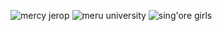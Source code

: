 ![mercy jerop](https://github.com/user-attachments/assets/7e113933-a812-418e-842c-17b63ea15444)
![meru university](https://github.com/user-attachments/assets/57430a7b-fc3c-4daa-aec1-8a740d84cabd)
![sing'ore girls](https://github.com/user-attachments/assets/9de44be4-9eed-48ae-b82b-d7809a08748d)
<!DOCTYPE html>
<html lang="en">

<head>
    <meta charset="UTF-8">
    <meta name="viewport" content="width=device-width, initial-scale=1.0">
    <title>Web page</title>
    <style>
        
        h1, h2, p {
            color: blueviolet;
            font-size: larger;
            font-family: Cambria, Cochin, Georgia, Times, 'Times New Roman', serif;
            font-style: italic;
            text-align: justify;
            
            text-shadow: 2px 2px 5px red;
            background-color: lightgrey;
            padding: 0.5rem;
        }
        
        figure { text-align: center; margin: 1rem 0; }
        figcaption { font-size: 0.9rem; color: #333; }
        
        .icon { width: 32px; height: 32px; vertical-align: middle; border-radius: 4px; margin-right: .5rem; }
        figure img { max-width: 100%; height: auto; }
    </style>
    
     <p><a href="https://www.google.com" target="_blank">Go to google</a>></p>
    <link rel="icon" type="image/svg+xml" href="mercy jerop.jpg">
    <link rel="apple-touch-icon" href="mercy jerop.jpg">
    <meta name="theme-color" content="#8ec5ff">
</head>
<p><a href="index.html">About us page
<body>
 <p><a href="https://www.google.com/search?q=web+development"target="_blank"> search web Development on Google</a></p>   
        <img src="mercy jerop.jpg" alt="Mercy Jerop " class="icon">
    <h1><img src="mercy jerop.jpg" class="icon">PERSONAL INFORMATION</h1>

    
    <figure>
        <img src="mercy jerop.jpg" alt="Mercy Jerop " width="200" height="200" loading="lazy">
        <figcaption>Mercy Jerop (file: mercy jerop.jpg)</figcaption>
    </figure>

    <p>
        Mercy Jerop<br>
        19 years · Kenyan<br>
        Born on 23 July 2006 in Eldoret<br>
        Single · Christian<br>
        Hobbies: reading, listening to music, playing badminton<br>    </p>

    <p>
        Email: <a href="mailto:mercykemboi02@gmail.com">mercykemboi02@gmail.com</a><br>
        Phone: <a href="tel:+254712447294">0712447294</a><br>
        instagram:<a href="user:@_.m.cy._">@_.m.cy._</a></br>
    </p>

    <h2>EDUCATION BACKGROUND</h2>

    <p>
        I pursued my secondary education at SING'ORE GIRLS (Its a catholic school in Elgeyo Marakwet County).<br/>
    </p>

    <figure>
        <img src="sing'ore girls.jpg" alt="Sing'ore Girls school " width="320" loading="lazy">
        <figcaption>sing'ore girls.jpg  (file:sing'ore girls.jpg)</figcaption>
    </figure> 
    singore girlsis a christian centred school,lead by good christian principles.It was established in the year 1954 by christian missionaries of the holy rosary 

    
        <img src="meru university.jpg" alt="meru university" width="480" loading="lazy">
        <figcaption>Meru University of Science and Technology (file: meru university.jpg)</figcaption>
    </figure>

    <p>
Currently at Meru University of Science and Technology, pursuing a Bachelor's degree in Information Technology (1st year).
</a> </p>

    

</body>

</html>
